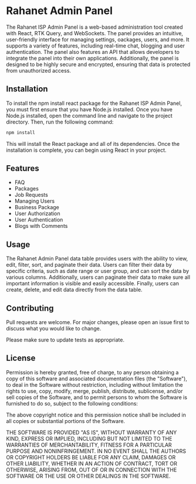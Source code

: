 # Rahanet Admin Panel

The Rahanet ISP Admin Panel is a web-based administration tool created with React, RTK Query, and WebSockets. The panel provides an intuitive, user-friendly interface for managing settings, oackages, users, and more. It supports a variety of features, including real-time chat, blogging and user authentication. The panel also features an API that allows developers to integrate the panel into their own applications. Additionally, the panel is designed to be highly secure and encrypted, ensuring that data is protected from unauthorized access.

## Installation

To install the npm install react package for the Rahanet ISP Admin Panel, you must first ensure that you have Node.js installed. Once you have Node.js installed, open the command line and navigate to the project directory. Then, run the following command:

```bash
npm install
```
This will install the React package and all of its dependencies. Once the installation is complete, you can begin using React in your project.

## Features
- FAQ
- Packages
- Job Requests
- Managing Users 
- Business Package
- User Authorization
- User Authentication
- Blogs with Comments

## Usage
The Rahanet Admin Panel data table provides users with the ability to view, edit, filter, sort, and paginate their data. Users can filter their data by specific criteria, such as date range or user group, and can sort the data by various columns. Additionally, users can paginate their data to make sure all important information is visible and easily accessible. Finally, users can create, delete, and edit data directly from the data table.


## Contributing

Pull requests are welcome. For major changes, please open an issue first
to discuss what you would like to change.

Please make sure to update tests as appropriate.

## License

Permission is hereby granted, free of charge, to any person obtaining a copy of this software and associated documentation files (the "Software"), to deal in the Software without restriction, including without limitation the rights to use, copy, modify, merge, publish, distribute, sublicense, and/or sell copies of the Software, and to permit persons to whom the Software is furnished to do so, subject to the following conditions:

The above copyright notice and this permission notice shall be included in all copies or substantial portions of the Software.

THE SOFTWARE IS PROVIDED "AS IS", WITHOUT WARRANTY OF ANY KIND, EXPRESS OR IMPLIED, INCLUDING BUT NOT LIMITED TO THE WARRANTIES OF MERCHANTABILITY, FITNESS FOR A PARTICULAR PURPOSE AND NONINFRINGEMENT. IN NO EVENT SHALL THE AUTHORS OR COPYRIGHT HOLDERS BE LIABLE FOR ANY CLAIM, DAMAGES OR OTHER LIABILITY, WHETHER IN AN ACTION OF CONTRACT, TORT OR OTHERWISE, ARISING FROM, OUT OF OR IN CONNECTION WITH THE SOFTWARE OR THE USE OR OTHER DEALINGS IN THE SOFTWARE.

